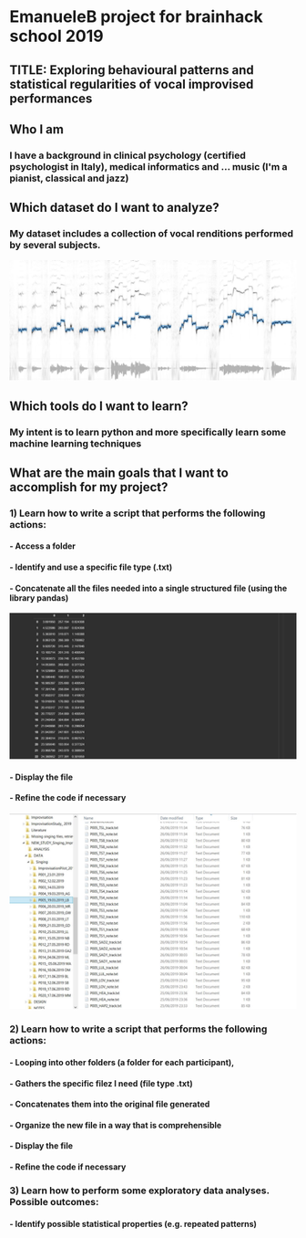 # EmanueleB project for brainhack school 2019
## TITLE: Exploring behavioural patterns and statistical regularities of vocal improvised performances

## Who I am 
### I have a background in clinical psychology (certified psychologist in Italy), medical informatics and ... music (I'm a pianist, classical and jazz)

## Which dataset do I want to analyze?
### My dataset includes a collection of vocal renditions performed by several subjects.

![](https://github.com/mtl-brainhack-school-2019/EmanueleB/blob/master/screenshots/c3.JPG)

## Which tools do I want to learn? 
### My intent is to learn python and more specifically learn some machine learning techniques 


## What are the main goals that I want to accomplish for my project?
### 1) Learn how to write a script that performs the following actions: 
#### - Access a folder 
#### - Identify and use a specific file type (.txt)
#### - Concatenate all the files needed into a single structured file (using the library pandas)

![](https://github.com/mtl-brainhack-school-2019/EmanueleB/blob/master/screenshots/c2.JPG)
#### - Display the file
#### - Refine the code if necessary

![](https://github.com/mtl-brainhack-school-2019/EmanueleB/blob/master/screenshots/Capture.JPG)

### 2) Learn how to write a script that performs the following actions:
#### - Looping into other folders (a folder for each participant), 
#### - Gathers the specific filez I need (file type .txt)
#### - Concatenates them into the original file generated
#### - Organize the new file in a way that is comprehensible
#### - Display the file
#### - Refine the code if necessary

### 3) Learn how to perform some exploratory data analyses. Possible outcomes:
#### - Identify possible statistical properties (e.g. repeated patterns)

